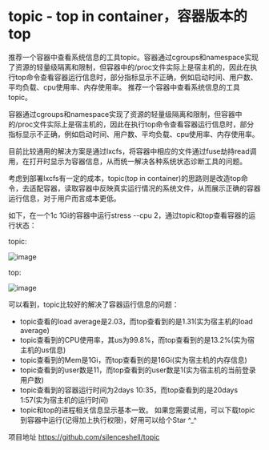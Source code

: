 # topic - top in container，容器版本的top

推荐一个容器中查看系统信息的工具topic。容器通过cgroups和namespace实现了资源的轻量级隔离和限制，但容器中的/proc文件实际上是宿主机的，因此在执行top命令查看容器运行信息时，部分指标显示不正确，例如启动时间、用户数、平均负载、cpu使用率、内存使用率。
推荐一个容器中查看系统信息的工具topic。

容器通过cgroups和namespace实现了资源的轻量级隔离和限制，但容器中的/proc文件实际上是宿主机的，因此在执行top命令查看容器运行信息时，部分指标显示不正确，例如启动时间、用户数、平均负载、cpu使用率、内存使用率。



目前比较通用的解决方案是通过lxcfs，将容器中相应的文件通过fuse劫持read调用，在打开时显示为容器信息，从而统一解决各种系统状态诊断工具的问题。

考虑到部署lxcfs有一定的成本，topic(top in container)的思路则是改造top命令，去适配容器，读取容器中反映真实运行情况的系统文件，从而展示正确的容器运行信息，对于用户而言成本更低。

如下，在一个1c 1Gi的容器中运行stress --cpu 2，通过topic和top查看容器的运行状态：

topic:

![image](https://user-images.githubusercontent.com/17688273/181487036-d8891cbb-1035-46fd-9ba3-62af3ca9abcf.png)


top:

![image](https://user-images.githubusercontent.com/17688273/181487076-dd3c1c66-f260-44f5-ae63-ca0d21c8a540.png)


可以看到，topic比较好的解决了容器运行信息的问题：

- topic查看的load average是2.03，而top查看到的是1.31(实为宿主机的load average)
- topic查看到的CPU使用率，其us为99.8%，而top查看到的是13.2%(实为宿主机的us信息)
- topic查看到的Mem是1Gi，而top查看到的是16Gi(实为宿主机的内存信息)
- topic查看到的user数是11，而top查看到的user数是1(实为宿主机的当前登录用户数)
- topic查看到的容器运行时间为2days 10:35，而top查看到的是20days 1:57(实为宿主机的运行时间)
- topic和top的进程相关信息显示基本一致。
如果您需要试用，可以下载topic到容器中运行(记得加上执行权限)，好用可以给个Star ^_^

项目地址 https://github.com/silenceshell/topic
